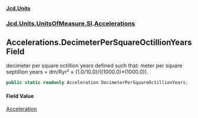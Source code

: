 #### [Jcd.Units](index.md 'index')
### [Jcd.Units.UnitsOfMeasure.SI](Jcd.Units.UnitsOfMeasure.SI.md 'Jcd.Units.UnitsOfMeasure.SI').[Accelerations](Accelerations.md 'Jcd.Units.UnitsOfMeasure.SI.Accelerations')

## Accelerations.DecimeterPerSquareOctillionYears Field

decimeter per square octillion years defined such that: meter per square septillion years = dm/Ryr² × (1.0/10.0)/((1000.0)*(1000.0)).

```csharp
public static readonly Acceleration DecimeterPerSquareOctillionYears;
```

#### Field Value
[Acceleration](Acceleration.md 'Jcd.Units.UnitTypes.Acceleration')